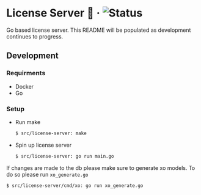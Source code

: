# License Server 🔐 &middot; ![Status](https://img.shields.io/badge/Status-Pre--Alpha-9cf)

Go based license server.
This README will be populated as development continues to progress. 

## Development
### Requirments
* Docker
* Go
### Setup
* Run make 
  ```sh
  $ src/license-server: make
  ```
* Spin up license server
  ```sh
  $ src/license-server: go run main.go
  ```

If changes are made to the db please make sure to generate xo models. To do so please run `xo_generate.go`
```sh
$ src/license-server/cmd/xo: go run xo_generate.go
```
